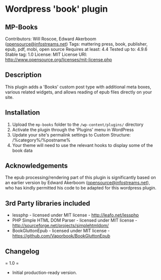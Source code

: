 # Wordpress 'book' plugin

## MP-Books
Contributors: Will Roscoe, Edward Akerboom (opensource@infostreams.net)
Tags: mattering press, book, publisher, epub, pdf, mobi, open source
Requires at least: 4.4
Tested up to: 4.9.6
Stable tag: 1.0
License: MIT
License URI: http://www.opensource.org/licenses/mit-license.php


## Description
This plugin adds a 'Books' custom post type with additional meta boxes, various related widgets, and allows reading of epub files directly on your site.


## Installation
1. Upload the `mp-books` folder to the `/wp-content/plugins/` directory
2. Activate the plugin through the 'Plugins' menu in WordPress
3. Update your site's permalink settings to Custom Structure: /%category%/%postname%
4. Your theme will need to use the relevant hooks to display some of the book data


## Acknowledgements
The epub processing/rendering part of this plugin is significantly based on an earlier version by Edward Akerboom (opensource@infostreams.net), who has kindly permitted his code to be adapted for this wordpress plugin.


## 3rd Party libraries included
* lessphp - licensed under MIT license - http://leafo.net/lessphp
* PHP Simple HTML DOM Parser - licensed under MIT license - http://sourceforge.net/projects/simplehtmldom/
* BookGluttonEpub - licensed under MIT license - https://github.com/Vaporbook/BookGluttonEpub


## Changelog

= 1.0 =
* Initial production-ready version.
